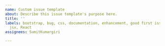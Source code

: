 ```yaml
---
name: Custom issue template
about: Describe this issue template's purpose here.
title: ''
labels: bootstrap, bug, css, documentation, enhancement, good first issue, Javascript,
  jsx, React
assignees: SumitKumargiri

---
```



